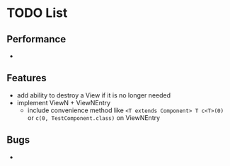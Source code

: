 # TODO List

## Performance

*

## Features

* add ability to destroy a View if it is no longer needed
* implement ViewN + ViewNEntry
    * include convenience method like `<T extends Component> T c<T>(0)` or `c(0, TestComponent.class)` on ViewNEntry

## Bugs

*
